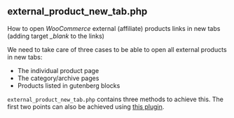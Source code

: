 ## external_product_new_tab.php

How to open *WooCommerce* external (affiliate) products links in new tabs (adding target *_blank* to the links)

We need to take care of three cases to be able to open all external products in new tabs:
- The individual product page
- The category/archive pages
- Products listed in gutenberg blocks

`external_product_new_tab.php` contains three methods to achieve this. The first two points can also be achieved using [this plugin](https://wordpress.org/plugins/wc-external-product-new-tab/).
